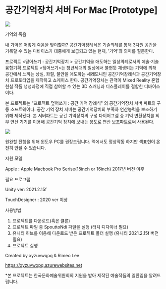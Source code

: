 # 공간기억장치 서버 For Mac [Prototype]

<img src = "https://user-images.githubusercontent.com/42710623/195999451-a0c1ce1c-4897-4855-aa04-5a7241116fcc.png"/>

기억의 죽음

내 기억은 어떻게 죽음을 맞이할까? 공간기억장례식은 기술의례를 통해 3차원 공간을 기록할 수 있는 디바이스가 대중에게 보급되고 있는 현재, '기억'의 의미를 질문한다.

프로젝트 <덮어쓰기 : 공간기억장치 > 공간기억을 애도하는 일상의례로서의 예술·기술 융합기획 프로젝트 <덮어쓰기>는 청년세대의 일상에서 불현듯 재생되는 기억에 의해 공간에서 느끼는 상실, 좌절, 불안을 애도하는 세레모니인 공간기억장례식과 공간기억장치 프로토타입을 제작하고 쇼케이스 한다. 공간기억장치는 관객이 Mixed Reality 혼합현실 작품 생성과정에 직접 참여할 수 있는 3D 스캐닝과 디스플레이를 결합한 디바이스이다.


본 프로젝트는 "프로젝트 덮어쓰기 : 공간 기억 장례식" 의 공간기억장치 서버 파트의 구동 소프트웨어다.
공간 기억 장치 서버는 공간기억장치의 부족하 연산능력을 보조하기 위해 제작됐다. 본 서버파트는 공간 기억장치의 구성 다이어그램 중 기억 변환장치를 외부 연산 기기를 이용해 공간기억 장치에 보내는 용도로 연산 보조파트로써 사용된다.

<img src = "https://user-images.githubusercontent.com/42710623/195999298-564f9655-452c-4049-9d5c-483b8628b026.png"/>


원완할 진행을 위해 윈도우 PC를 권장드립니다. 맥에서도 정상작동 하지만 색표현이 온전히 안될 수 있습니다.


지원 모델

Apple : Apple Macbook Pro Serise(15inch or 16inch) 2017년 버전 이후

필요 프로그램

Unity ver: 2021.2.15f 

TouchDesigner : 2020 ver 이상

사용방법

1. 프로젝트를 다운로드(혹은 클론)
2. 프로젝트 파일 중 SpouttoNdi 파일을 실행 (터치 디자이너 필요)
3. 유니티 허브를 이용해 다운로드 받은 프로젝트 폴더 실행 (유니티 2021.2.15f 버전 필요)
4. 프로젝트 실행

Created by xyzuvwqpq & Rimeo Lee

https://xyzuvwopq.azurewebsites.net

*본 프로젝트는 한국문화예술위원회의 지원을 받아 제작된 예술작품의 일환임을 알려드립니다.
